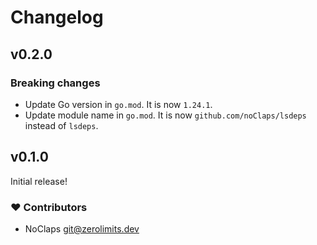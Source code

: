 # Changelog

## v0.2.0

### Breaking changes

- Update Go version in `go.mod`. It is now `1.24.1`.
- Update module name in `go.mod`. It is now `github.com/noClaps/lsdeps` instead of `lsdeps`.

## v0.1.0

Initial release!

### ❤️ Contributors

- NoClaps <git@zerolimits.dev>
